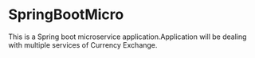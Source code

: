 # SpringBootMicro
This is a Spring boot microservice application.Application will be dealing with multiple services of Currency Exchange.
